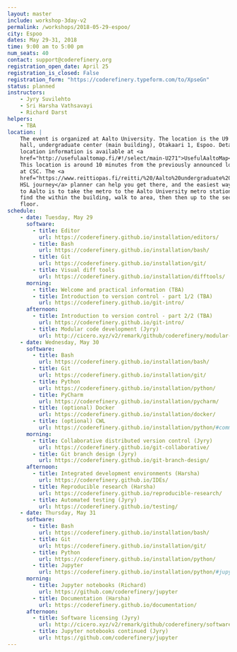 ```yaml
---
layout: master
include: workshop-3day-v2
permalink: /workshops/2018-05-29-espoo/
city: Espoo
dates: May 29-31, 2018
time: 9:00 am to 5:00 pm
num_seats: 40
contact: support@coderefinery.org
registration_open_date: April 25
registration_is_closed: False
registration_form: "https://coderefinery.typeform.com/to/XpseGn"
status: planned
instructors:
    - Jyry Suvilehto
    - Sri Harsha Vathsavayi
    - Richard Darst
helpers:
    - TBA
location: |
    The event is organized at Aalto University. The location is the U9 lecture
    hall, undergraduate center (main building), Otakaari 1, Espoo. Detailed
    location information is available at <a
    href="http://usefulaaltomap.fi/#!/select/main-U271">UsefulAaltoMap</a>.
    This location is around 10 minutes from the previously announced location
    at CSC. The <a
    href="https://www.reittiopas.fi/reitti/%20/Aalto%20undergraduate%20center,%20U271:%20U9%3A%3A60.187119%2C24.82928">
    HSL journey</a> planner can help you get there, and the easiest way to get
    to Aalto is to take the metro to the Aalto University metro station. To
    find the within the building, walk to area, then then up to the second
    floor.  
schedule:
    - date: Tuesday, May 29
      software:
        - title: Editor
          url: https://coderefinery.github.io/installation/editors/
        - title: Bash
          url: https://coderefinery.github.io/installation/bash/
        - title: Git
          url: https://coderefinery.github.io/installation/git/
        - title: Visual diff tools
          url: https://coderefinery.github.io/installation/difftools/
      morning:
        - title: Welcome and practical information (TBA)
        - title: Introduction to version control - part 1/2 (TBA)
          url: https://coderefinery.github.io/git-intro/
      afternoon:
        - title: Introduction to version control - part 2/2 (TBA)
          url: https://coderefinery.github.io/git-intro/
        - title: Modular code development (Jyry)
          url: http://cicero.xyz/v2/remark/github/coderefinery/modular-code-development/master/talk.md/
    - date: Wednesday, May 30
      software:
        - title: Bash
          url: https://coderefinery.github.io/installation/bash/
        - title: Git
          url: https://coderefinery.github.io/installation/git/
        - title: Python
          url: https://coderefinery.github.io/installation/python/
        - title: PyCharm
          url: https://coderefinery.github.io/installation/pycharm/
        - title: (optional) Docker
          url: https://coderefinery.github.io/installation/docker/
        - title: (optional) CWL
          url: https://coderefinery.github.io/installation/python/#common-workflow-language-cwl
      morning:
        - title: Collaborative distributed version control (Jyry)
          url: https://coderefinery.github.io/git-collaborative/
        - title: Git branch design (Jyry)
          url: https://coderefinery.github.io/git-branch-design/
      afternoon:
        - title: Integrated development environments (Harsha)
          url: https://coderefinery.github.io/IDEs/
        - title: Reproducible research (Harsha)
          url: https://coderefinery.github.io/reproducible-research/
        - title: Automated testing (Jyry)
          url: https://coderefinery.github.io/testing/
    - date: Thursday, May 31
      software:
        - title: Bash
          url: https://coderefinery.github.io/installation/bash/
        - title: Git
          url: https://coderefinery.github.io/installation/git/
        - title: Python
          url: https://coderefinery.github.io/installation/python/
        - title: Jupyter
          url: https://coderefinery.github.io/installation/python/#jupyter
      morning:
        - title: Jupyter notebooks (Richard)
          url: https://github.com/coderefinery/jupyter
        - title: Documentation (Harsha)
          url: https://coderefinery.github.io/documentation/
      afternoon:
        - title: Software licensing (Jyry)
          url: http://cicero.xyz/v2/remark/github/coderefinery/software-licensing/master/talk.md/
        - title: Jupyter notebooks continued (Jyry)
          url: https://github.com/coderefinery/jupyter
---
```

